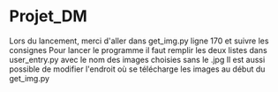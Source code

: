 # Projet_DM
Lors du lancement, merci d'aller dans get_img.py ligne 170 et suivre les consignes
Pour lancer le programme il faut remplir les deux listes dans user_entry.py avec le nom des images choisies sans le .jpg
Il est aussi possible de modifier l'endroit où se télécharge les images au début du get_img.py
